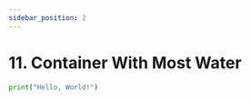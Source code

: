```yaml
---
sidebar_position: 2
---
```


# 11. Container With Most Water

```python novice-high/02/05/2
print("Hello, World!")
```